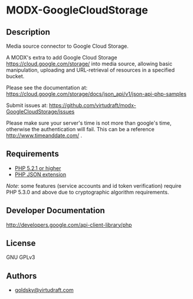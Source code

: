 # MODX-GoogleCloudStorage

## Description ##
Media source connector to Google Cloud Storage.

A MODX's extra to add Google Cloud Storage <https://cloud.google.com/storage/> into media source, allowing basic manipulation, uploading and URL-retrieval of resources in a specified bucket.

Please see the documentation at:
https://cloud.google.com/storage/docs/json_api/v1/json-api-php-samples

Submit issues at:
https://github.com/virtudraft/modx-GoogleCloudStorage/issues

Please make sure your server's time is not more than google's time, otherwise the authentication will fail.
This can be a reference http://www.timeanddate.com/ .

## Requirements ##
* [PHP 5.2.1 or higher](http://www.php.net/)
* [PHP JSON extension](http://php.net/manual/en/book.json.php)

*Note*: some features (service accounts and id token verification) require PHP 5.3.0 and above due to cryptographic algorithm requirements. 

## Developer Documentation ##
http://developers.google.com/api-client-library/php

## License ##
GNU GPLv3

## Authors ##
* goldsky@virtudraft.com
